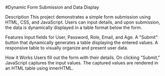 #Dynamic Form Submission and Data Display

Description
This project demonstrates a simple form submission using HTML, CSS, and JavaScript.
Users can input details, and upon submission, the data is dynamically displayed in a table format below the form.

Features
Input fields for User, Password, Role, Email, and Age.
A "Submit" button that dynamically generates a table displaying the entered values.
A responsive table to visually organize and present user data.

How it Works
Users fill out the form with their details.
On clicking "Submit," JavaScript captures the input values.
The captured values are rendered in an HTML table using innerHTML.

